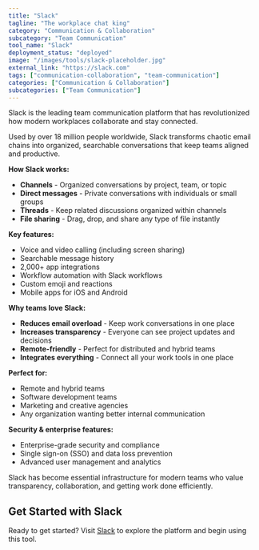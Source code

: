 ```yaml
---
title: "Slack"
tagline: "The workplace chat king"
category: "Communication & Collaboration"
subcategory: "Team Communication"
tool_name: "Slack"
deployment_status: "deployed"
image: "/images/tools/slack-placeholder.jpg"
external_link: "https://slack.com"
tags: ["communication-collaboration", "team-communication"]
categories: ["Communication & Collaboration"]
subcategories: ["Team Communication"]
---
```

Slack is the leading team communication platform that has revolutionized how modern workplaces collaborate and stay connected.

Used by over 18 million people worldwide, Slack transforms chaotic email chains into organized, searchable conversations that keep teams aligned and productive.

**How Slack works:**
- **Channels** - Organized conversations by project, team, or topic
- **Direct messages** - Private conversations with individuals or small groups
- **Threads** - Keep related discussions organized within channels
- **File sharing** - Drag, drop, and share any type of file instantly

**Key features:**
- Voice and video calling (including screen sharing)
- Searchable message history
- 2,000+ app integrations
- Workflow automation with Slack workflows
- Custom emoji and reactions
- Mobile apps for iOS and Android

**Why teams love Slack:**
- **Reduces email overload** - Keep work conversations in one place
- **Increases transparency** - Everyone can see project updates and decisions
- **Remote-friendly** - Perfect for distributed and hybrid teams
- **Integrates everything** - Connect all your work tools in one place

**Perfect for:**
- Remote and hybrid teams
- Software development teams
- Marketing and creative agencies
- Any organization wanting better internal communication

**Security & enterprise features:**
- Enterprise-grade security and compliance
- Single sign-on (SSO) and data loss prevention
- Advanced user management and analytics

Slack has become essential infrastructure for modern teams who value transparency, collaboration, and getting work done efficiently.

## Get Started with Slack

Ready to get started? Visit [Slack](https://slack.com) to explore the platform and begin using this tool.